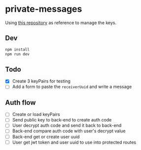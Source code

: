 # private-messages

Using [this repository](https://github.com/diafygi/webcrypto-examples?tab=readme-ov-file#rsa-oaep) as reference to manage the keys.

## Dev

```sh
npm install
npm run dev
```

## Todo

- [x] Create 3 keyPairs for testing
- [ ] Add a form to paste the `receiverUuid` and write a message

## Auth flow

- [ ] Create or load keyPairs
- [ ] Send public key to back-end to create auth code
- [ ] User decrypt auth code and send it back to back-end
- [ ] Back-end compare auth code with user's decrypt value
- [ ] Back-end get or create user uuid
- [ ] User get jwt token and user uuid to use into protected routes
